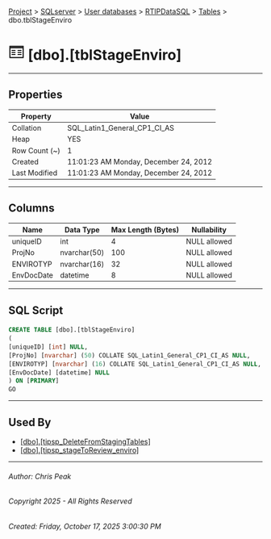 #### 

[Project](../../../../index.md) > [SQLserver](../../../index.md) > [User databases](../../index.md) > [RTIPDataSQL](../index.md) > [Tables](Tables.md) > dbo.tblStageEnviro

# ![Tables](../../../../Images/Table32.png) [dbo].[tblStageEnviro]

---

## <a name="#properties"></a>Properties

| Property | Value |
|---|---|
| Collation | SQL_Latin1_General_CP1_CI_AS |
| Heap | YES |
| Row Count (~) | 1 |
| Created | 11:01:23 AM Monday, December 24, 2012 |
| Last Modified | 11:01:23 AM Monday, December 24, 2012 |


---

## <a name="#columns"></a>Columns

| Name | Data Type | Max Length (Bytes) | Nullability |
|---|---|---|---|
| uniqueID | int | 4 | NULL allowed |
| ProjNo | nvarchar(50) | 100 | NULL allowed |
| ENVIROTYP | nvarchar(16) | 32 | NULL allowed |
| EnvDocDate | datetime | 8 | NULL allowed |


---

## <a name="#sqlscript"></a>SQL Script

```sql
CREATE TABLE [dbo].[tblStageEnviro]
(
[uniqueID] [int] NULL,
[ProjNo] [nvarchar] (50) COLLATE SQL_Latin1_General_CP1_CI_AS NULL,
[ENVIROTYP] [nvarchar] (16) COLLATE SQL_Latin1_General_CP1_CI_AS NULL,
[EnvDocDate] [datetime] NULL
) ON [PRIMARY]
GO

```


---

## <a name="#usedby"></a>Used By

* [[dbo].[tipsp_DeleteFromStagingTables]](../Programmability/Stored_Procedures/dbo_tipsp_DeleteFromStagingTables.md)
* [[dbo].[tipsp_stageToReview_enviro]](../Programmability/Stored_Procedures/dbo_tipsp_stageToReview_enviro.md)


---

###### Author:  Chris Peak

###### Copyright 2025 - All Rights Reserved

###### Created: Friday, October 17, 2025 3:00:30 PM

